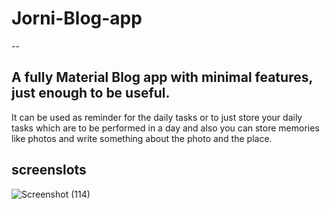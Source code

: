 # Jorni-Blog-app
--
## A fully Material Blog app with minimal features, just enough to be useful.
It can be used as reminder for the daily tasks or to just store your daily tasks which are to be performed in a day and 
also you can store memories like photos and write something about the photo and the place.
## screenslots
![Screenshot (114)](https://user-images.githubusercontent.com/60127465/93910151-52e7f180-fd1e-11ea-8c1a-e0c27f480db4.png)
